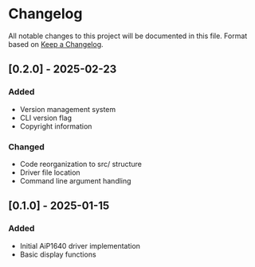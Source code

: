 # Changelog

All notable changes to this project will be documented in this file.
Format based on [Keep a Changelog](https://keepachangelog.com/en/1.0.0/).

## [0.2.0] - 2025-02-23
### Added
- Version management system
- CLI version flag
- Copyright information

### Changed
- Code reorganization to src/ structure
- Driver file location
- Command line argument handling

## [0.1.0] - 2025-01-15
### Added
- Initial AiP1640 driver implementation
- Basic display functions 